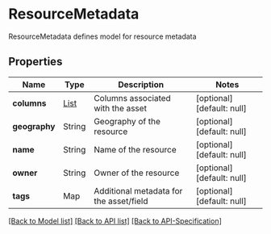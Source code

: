 # ResourceMetadata
ResourceMetadata defines model for resource metadata
## Properties
Name | Type | Description | Notes
------------ | ------------- | ------------- | -------------
**columns** | [List](../Models/ResourceColumn.md) | Columns associated with the asset | [optional] [default: null]
**geography** | String | Geography of the resource | [optional] [default: null]
**name** | String | Name of the resource | [optional] [default: null]
**owner** | String | Owner of the resource | [optional] [default: null]
**tags** | Map | Additional metadata for the asset/field | [optional] [default: null]

[[Back to Model list]](../README.md#documentation-for-models) [[Back to API list]](../README.md#documentation-for-api-endpoints) [[Back to API-Specification]](../README.md)

